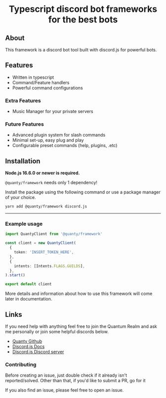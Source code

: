 <!-- markdownlint-disable -->
<div align="center">

# Typescript discord bot frameworks for the best bots

</div>
<!-- markdownlint-restore -->

## About

This framework is a discord bot tool built with discord.js for powerful bots.

## Features

- Written in typescript
- Command/Feature handlers
- Powerful command configurations

### Extra Features

- Music Manager for your private servers

### Future Features

- Advanced plugin system for slash commands
- Minimal set-up, easy plug and play
- Configurable preset commands (help, plugins, .etc)

## Installation

**Node.js 16.6.0 or newer is required.**

`@quanty/framework` needs only 1 dependency!

Install the package using the following command or use a package manager of your choice.

```sh
yarn add @quanty/framework discord.js
```

---

### Example usage

```typescript
import QuantyClient from '@quanty/framework'

const client = new QuantyClient(
  {
    token: 'INSERT_TOKEN_HERE',
  },
  {
    intents: [Intents.FLAGS.GUILDS],
  },
).start()

export default client
```

More details and information about how to use this framework will come later in documentation.

## Links

If you need help with anything feel free to join the Quantum Realm and ask me personally or join some helpful discords below.

- [Quanty Github](https://github.com/slashtp3/quanty)
- [Discord.js Docs](https://discord.js.org/#/docs)
- [Discord.js Discord server](https://discord.gg/djs)

### Contributing

Before creating an issue, just double check if it already isn't reported/solved. Other than that, if you'd like to submit a PR, go for it

If you also find an issue, please feel free to open an issue.
